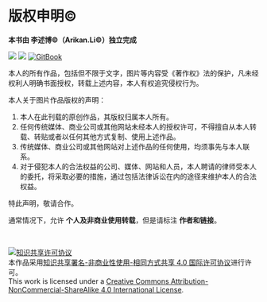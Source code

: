 # 版权申明©

**本书由 李述博©（Arikan.Li©）独立完成**

<p align='left'>
<a href="https://github.com/Windsander" target="_blank"><img src="https://img.shields.io/badge/%E4%BD%9C%E8%80%85-%E6%9D%8E%E8%BF%B0%E5%8D%9A-000000.svg?style=flat&logo=GitHub"></a>
<a href="https://www.zhihu.com/people/ArikanLi" target="_blank"><img src="https://img.shields.io/badge/%E5%B0%8F%E5%B2%9B%E4%B8%8A%E7%9A%84%E9%BB%91%E6%A1%83%E5%85%AD-Arikan.Li-000000.svg?style=flat&logo=zhihu"></a>
<a href="https://github.com/Windsander/Guideof-MultimediaArchitect" target="_blank"><img alt="GitBook" src="https://img.shields.io/github/stars/Windsander/Guideof-MultimediaArchitect?label=Stars&style=flat&logo=GitBook"></a>
</p>

本人的所有作品，包括但不限于文字，图片等内容受《著作权》法的保护，凡未经权利人明确书面授权，转载上述内容，本人有权追究侵权行为。　　

本人关于图片作品版权的声明：
　　
1. 本人在此刊载的原创作品，其版权归属本人所有。
　
2. 任何传统媒体、商业公司或其他网站未经本人的授权许可，不得擅自从本人转载、转贴或者以任何其他方式复制、使用上述作品。
　
3. 传统媒体、商业公司或其他网站对上述作品的任何使用，均须事先与本人联系。
　
4. 对于侵犯本人的合法权益的公司、媒体、网站和人员，本人聘请的律师受本人的委托，将采取必要的措施，通过包括法律诉讼在内的途径来维护本人的合法权益。

特此声明，敬请合作。 

通常情况下，允许 **个人及非商业使用转载**，但是请标注 **作者和链接**。

<br>

<a rel="license" href="http://creativecommons.org/licenses/by-nc-sa/4.0/"><img alt="知识共享许可协议" style="border-width:0" src="https://i.creativecommons.org/l/by-nc-sa/4.0/88x31.png" /></a><br />本作品采用<a rel="license" href="http://creativecommons.org/licenses/by-nc-sa/4.0/">知识共享署名-非商业性使用-相同方式共享 4.0 国际许可协议</a>进行许可。<br />
This work is licensed under a <a rel="license" href="http://creativecommons.org/licenses/by-nc-sa/4.0/">Creative Commons Attribution-NonCommercial-ShareAlike 4.0 International License</a>.